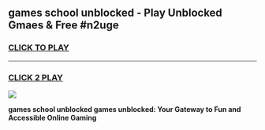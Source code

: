 
## games school unblocked - Play Unblocked Gmaes & Free #n2uge
<h3>
<a href="https://news.freeplayer.one?title=games_school_unblocked&ref=03M">CLICK TO PLAY</a></h3>
<hr>

<h3>
<a href="https://news.freeplayer.one?title=games_school_unblocked&ref=03M">CLICK 2 PLAY</a>
  
</h3>

<a href="https://news.freeplayer.one?title=games_school_unblocked&ref=03M"><img src="https://clearcache.store/games.png"></a>


**games school unblocked games unblocked: Your Gateway to Fun and Accessible Online Gaming**
